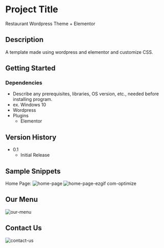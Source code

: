 # Project Title

Restaurant Wordpress Theme + Elementor

## Description

A template made using wordpress and elementor and customize CSS. 

## Getting Started

### Dependencies

* Describe any prerequisites, libraries, OS version, etc., needed before installing program.
* ex. Windows 10
* Wordpress
* Plugins
  * Elementor
    

## Version History

* 0.1
    * Initial Release

## Sample Snippets

Home Page: 
![home-page](https://github.com/user-attachments/assets/0fc96eee-1d4a-4c6c-aa5f-09d810c6dbd4)
![home-page-ezgif com-optimize](https://github.com/user-attachments/assets/b69888fd-0a73-4d06-94e5-a9fca4895a24)

## Our Menu
![our-menu](https://github.com/user-attachments/assets/743314cf-81c2-444d-881d-dfc2b468b03a)

## Contact Us 
![contact-us](https://github.com/user-attachments/assets/d6edaef4-9d85-4b2a-a2bf-db24ef75ad1f)
